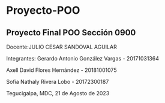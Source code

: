 # Proyecto-POO
## Proyecto Final POO Sección 0900

Docente:JULIO CESAR SANDOVAL AGUILAR

Integrantes: 
Gerardo Antonio González Vargas - 20171031364

Axell David Flores Hernández - 20181001075

Sofia Nathaly Rivera Lobo - 20172300187

Tegucigalpa, MDC, 21 de Agosto de 2023
